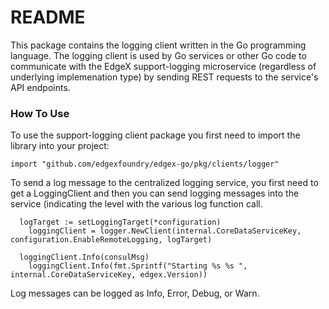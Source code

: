 # README #
This package contains the logging client written in the Go programming language.  The logging client is used by Go services or other Go code to communicate with the EdgeX support-logging microservice (regardless of underlying implemenation type) by sending REST requests to the service's API endpoints.

### How To Use ###
To use the support-logging client package you first need to import the library into your project:
```
import "github.com/edgexfoundry/edgex-go/pkg/clients/logger"
```
To send a log message to the centralized logging service, you first need to get a LoggingClient and then you can send logging messages into the service (indicating the level with the various log function call.
```
  logTarget := setLoggingTarget(*configuration)
	loggingClient = logger.NewClient(internal.CoreDataServiceKey, configuration.EnableRemoteLogging, logTarget)

  loggingClient.Info(consulMsg)
	loggingClient.Info(fmt.Sprintf("Starting %s %s ", internal.CoreDataServiceKey, edgex.Version))
```
Log messages can be logged as Info, Error, Debug, or Warn.
